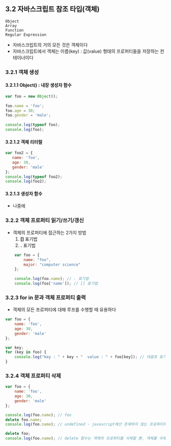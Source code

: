 ## 3.2 자바스크립트 참조 타입(객체)
    Object
    Array
    Function
    Regular Expression
        
- 자바스크립트의 거의 모든 것은 객체이다
- 자바스크립트에서 객체는 이름(key) : 값(value) 형태의 프로퍼티들을 저장하는 컨테이너이다

### 3.2.1 객체 생성

#### 3.2.1.1 Object() : 내장 생성자 함수

```javascript
var foo = new Object();
    
foo.name = 'foo';
foo.age = 30;
foo.gender = 'male';
    
console.log(typeof foo);
console.log(foo);
```

#### 3.2.1.2 객체 리터럴

```javascript
var foo2 = {
   name: 'foo',
   age: 30,
   gender: 'male'
};
console.log(typeof foo2);
console.log(foo2);
```

#### 3.2.1.3 생성자 함수
- 나중에


### 3.2.2 객체 프로퍼티 읽기/쓰기/갱신
- 객체의 프로퍼티에 접근하는 2가지 방법
    1. **[]** 표기법
    2. **.** 표기법

```javascript
    var foo = {
        name: "foo",
        major: "computer science"
    };
    
    console.log(foo.name); // . 표기법
    console.log(foo['name']); // [] 표기법
```

### 3.2.3 for in 문과 객체 프로퍼티 출력
- 객체의 모든 프로퍼티에 대해 루프를 수행할 때 유용하다

```javascript
var foo = {
    name: 'foo',
    age: 30,
    gender: 'male'
};

var key;
for (key in foo) {
    console.log("key : " + key + "  value : " + foo[key]); // 대괄호 표기법으로 접근
}
```

### 3.2.4 객체 프로퍼티 삭제

```javascript
var foo = {
    name: 'foo',
    age: 30,
    gender: 'male'
};

console.log(foo.name); // foo
delete foo.name;
console.log(foo.name); // undefined - javascript에선 존재하지 않는 프로퍼티에 접근할 경우 undefined 반환

delete foo;
console.log(foo.name); // delete 함수는 객체의 프로퍼티를 삭제할 뿐, 객체를 삭제하진 못한다.
```